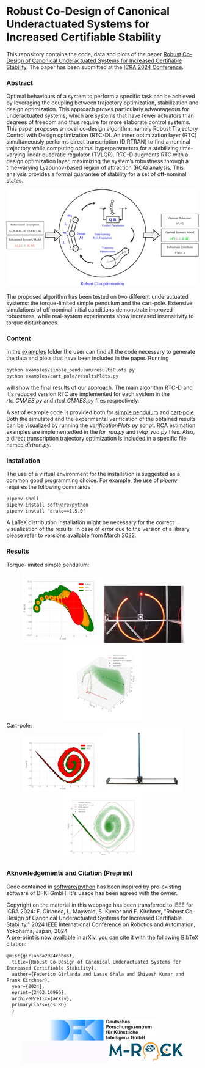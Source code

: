 # Robust Co-Design of Canonical Underactuated Systems for Increased Certifiable Stability

This repository contains the code, data and plots of the paper [Robust Co-Design of Canonical Underactuated Systems for Increased Certifiable Stability](https://dfki-ric-underactuated-lab.github.io/robust_codesign/). The paper has been submitted at the [ICRA 2024 Conference](https://2024.ieee-icra.org/).

### Abstract
Optimal behaviours of a system to perform a specific task can be achieved by leveraging the coupling between trajectory optimization, stabilization and design optimization. This approach proves particularly advantageous for underactuated systems, which are systems that have fewer actuators than degrees of freedom and thus require for more elaborate control systems. This paper proposes a novel co-design algorithm, namely Robust Trajectory Control with Design optimization
(RTC-D). An inner optimization layer (RTC) simultaneously performs direct transcription (DIRTRAN) to find a nominal trajectory while computing optimal hyperparameters for a stabilizing time-varying linear quadratic regulator (TVLQR). RTC-D augments RTC with a design optimization layer, maximizing the system’s robustness through a time-varying Lyapunov-based region of attraction (ROA) analysis. This analysis provides a formal guarantee of stability for a set of off-nominal states. 

</div>
<div align="center">
<img width="600" src="results/media/robustCodesign.png">
</div>
</div>

The proposed algorithm has been tested on two different underactuated systems: the torque-limited simple pendulum and the cart-pole. Extensive simulations of off-nominal initial conditions demonstrate improved robustness, while real-system experiments show increased insensitivity to torque disturbances.

### Content
In the [examples](examples) folder the user can find all the code necessary to generate the data and plots that have been included in the paper.
Running

    python examples/simple_pendulum/resultsPlots.py
    python examples/cart_pole/resultsPlots.py 

will show the final results of our approach. The main algorithm RTC-D and it's reduced version RTC are implemented for each system in the *rtc_CMAES.py* and *rtcd_CMAES.py* files respectively.

A set of example code is provided both for [simple pendulum](examples/simple_pendulum/) and [cart-pole](examples/cart_pole/). Both the simulated and the experimental verification of the obtained results can be visualized by running the *verificationPlots.py* script. ROA estimation examples are implementedted in the *lqr_roa.py* and *tvlqr_roa.py* files. Also, a direct transcription trajectory optimization is included in a specific file named *dirtran.py*.

### Installation
The use of a virtual environment for the installation is suggested as a common good programming choice. For example, the use of *pipenv* requires the following commands

    pipenv shell
    pipenv install software/python
    pipenv install 'drake==1.5.0'    
A LaTeX distribution installation might be necessary for the correct visualization of the results. In case of error due to the version of a library please refer to versions available from March 2022.

### Results
Torque-limited simple pendulum:
</div>
<div align="center">
<img width="210" src="results/media/RTCDpendulum.png">
<img width="210" src="results/media/realSPsystem.png">
<img width="210" src="results/media/RTCDpendulumVer.png">
</div>
</div>
Cart-pole:
<div align="center">
<img width="210" src="results/media/RTCcartpole.png">
<img width="210" src="results/media/realCPsystem.png">
<img width="210" src="results/media/RTCcartpoleVer.png">
</div>

### Aknowledgements and Citation (Preprint)

Code contained in [software/python](software/python/) has been inspired by pre-existing software of DFKI GmbH. It's usage has been agreed with the owner.

Copyright on the material in this webpage has been transferred to IEEE for ICRA 2024: F. Girlanda, L. Maywald, S. Kumar and F. Kirchner, "Robust Co-Design of Canonical Underactuated Systems for Increased Certifiable Stability," 2024 IEEE International Conference on Robotics and Automation, Yokohama, Japan, 2024 <!-- , doi: TBD . -->   
A pre-print is now available in arXiv, you can cite it with the following BibTeX citation: 

    @misc{girlanda2024robust,   
      title={Robust Co-Design of Canonical Underactuated Systems for Increased Certifiable Stability},   
      author={Federico Girlanda and Lasse Shala and Shivesh Kumar and Frank Kirchner},  
      year={2024},  
      eprint={2403.10966},  
      archivePrefix={arXiv},  
      primaryClass={cs.RO}  
      } 


</div>
<div align="center">
  <img src="results/media/logo.svg" style="width:281px">
  <img src="results/media/ulab.gif" style="width:225px">
  <img src="results/media/MRock-Logo.png" style="width:198px">
</div>